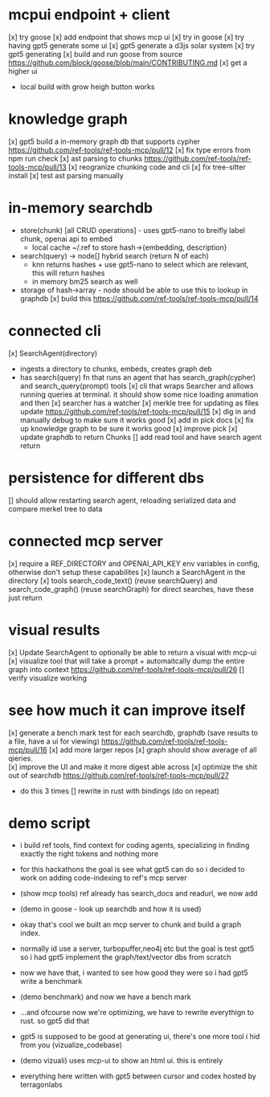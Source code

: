 # mcpui endpoint + client
[x] try goose 
[x] add endpoint that shows mcp ui
  [x] try in goose
[x] try having gpt5 generate some ui
[x] gpt5 generate a d3js solar system
[x] try gpt5 generating
[x] build and run goose from source https://github.com/block/goose/blob/main/CONTRIBUTING.md
[x] get a higher ui
- local build with grow heigh button works

# knowledge graph
[x] gpt5 build a in-memory graph db that supports cypher https://github.com/ref-tools/ref-tools-mcp/pull/12
  [x] fix type errors from npm run check
[x] ast parsing to chunks https://github.com/ref-tools/ref-tools-mcp/pull/13
  [x] reogranize chunking code and cli 
  [x] fix tree-sitter install
  [x] test ast parsing manually

# in-memory searchdb
- store(chunk) [all CRUD operations] - uses gpt5-nano to breifly label chunk, openai api to embed
  - local cache ~/.ref to store hash->{embedding, description}
- search(query) -> node[] 
  hybrid search (return N of each)
  - knn returns hashes + use gpt5-nano to select which are relevant, this will return hashes
  - in memory bm25 search as well
- storage of hash->array<node> - node should be able to use this to lookup in graphdb
[x] build this https://github.com/ref-tools/ref-tools-mcp/pull/14

# connected cli
[x] SearchAgent(directory)
  - ingests a directory to chunks, embeds, creates graph deb
  - has search(query) fn that runs an agent that has search_graph(cypher) and search_query(prompt) tools
[x] cli that wraps Searcher and allows running queries at terminal. it should show some nice loading animation and then 
[x] searcher has a watcher
[x] merkle tree for updating as files update
https://github.com/ref-tools/ref-tools-mcp/pull/15
[x] dig in and manually debug to make sure it works good
[x] add in pick docs
[x] fix up knowledge graph to be sure it works good
[x] improve pick
[x] update graphdb to return Chunks 
[] add read tool and have search agent return 

# persistence for different dbs
[] should allow restarting search agent, reloading serialized data and compare merkel tree to data

# connected mcp server
[x] require a REF_DIRECTORY and OPENAI_API_KEY env variables in config, otherwise don't setup these capabilites
[x] launch a SearchAgent in the directory
[x] tools search_code_text() (reuse searchQuery) and search_code_graph() (reuse searchGraph) for direct searches, have these just return 

# visual results
[x] Update SearchAgent to optionally be able to return a visual with mcp-ui 
[x] visualize tool that will take a prompt + automaitcally dump the entire graph into context https://github.com/ref-tools/ref-tools-mcp/pull/26
[] verify visualize working

# see how much it can improve itself
[x] generate a bench mark test for each searchdb, graphdb (save results to a file, have a ui for viewing) https://github.com/ref-tools/ref-tools-mcp/pull/16
[x] add more larger repos
[x] graph should show average of all qieries.  
[x] improve the UI and make it more digest able across
[x] optimize the shit out of searchdb https://github.com/ref-tools/ref-tools-mcp/pull/27
- do this 3 times
[] rewrite in rust with bindings (do on repeat)

# demo script
- i build ref tools, find context for coding agents, specializing in finding exactly the right tokens and nothing more
- for this hackathons the goal is see what gpt5 can do so i decided to work on adding code-indexing to ref's mcp server
- (show mcp tools) ref already has search_docs and readurl, we now add 
- (demo in goose - look up searchdb and how it is used)
- okay that's cool we built an mcp server to chunk and build a graph index. 
- normally id use a server, turbopuffer,neo4j etc but the goal is test gpt5 so i had gpt5 implement the graph/text/vector dbs from scratch
- now we have that, i wanted to see how good they were so i had gpt5 write a benchmark 
- (demo benchmark) and now we have a bench mark
- ...and ofcourse now we're optimizing, we have to rewrite everythign to rust. so gpt5 did that

- gpt5 is supposed to be good at generating ui, there's one more tool i hid from you  (vizualize_codebase)
- (demo vizuali) uses mcp-ui to show an html ui. this is entirely
- everything here written with gpt5 between cursor and codex hosted by terragonlabs